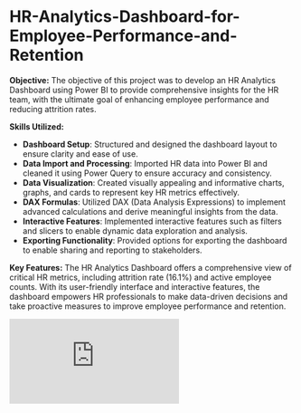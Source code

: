 # HR-Analytics-Dashboard-for-Employee-Performance-and-Retention

**Objective:**
The objective of this project was to develop an HR Analytics Dashboard using Power BI to provide comprehensive insights for the HR team, with the ultimate goal of enhancing employee performance and reducing attrition rates.

**Skills Utilized:**
- **Dashboard Setup**: Structured and designed the dashboard layout to ensure clarity and ease of use.
- **Data Import and Processing**: Imported HR data into Power BI and cleaned it using Power Query to ensure accuracy and consistency.
- **Data Visualization**: Created visually appealing and informative charts, graphs, and cards to represent key HR metrics effectively.
- **DAX Formulas**: Utilized DAX (Data Analysis Expressions) to implement advanced calculations and derive meaningful insights from the data.
- **Interactive Features**: Implemented interactive features such as filters and slicers to enable dynamic data exploration and analysis.
- **Exporting Functionality**: Provided options for exporting the dashboard to enable sharing and reporting to stakeholders.

**Key Features:**
The HR Analytics Dashboard offers a comprehensive view of critical HR metrics, including attrition rate (16.1%) and active employee counts. With its user-friendly interface and interactive features, the dashboard empowers HR professionals to make data-driven decisions and take proactive measures to improve employee performance and retention.

![HR ANALYTICS.pdf](https://github.com/user-attachments/files/15727508/HR.ANALYTICS.pdf)
